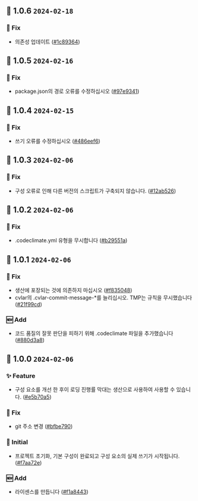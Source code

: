 ## 🎉 1.0.6 `2024-02-18`
### 🐛 Fix
- 의존성 업데이트 ([#1c89364](https://github.com/kwooshung/react-progressbar-wrapper/commit/1c893649299a166814cea4d942e17fb482b9c2f3))

## 🎉 1.0.5 `2024-02-16`
### 🐛 Fix
- package.json의 경로 오류를 수정하십시오 ([#97e9341](https://github.com/kwooshung/files/commit/97e934155ca5c58c8a54897885dd33705f607f23))

## 🎉 1.0.4 `2024-02-15`
### 🐛 Fix
- 쓰기 오류를 수정하십시오 ([#486eef6](https://github.com/kwooshung/files/commit/486eef6e5c4001a2b162cb6dbd9166a2c47b91cb))

## 🎉 1.0.3 `2024-02-06`
### 🐛 Fix
- 구성 오류로 인해 다른 버전의 스크립트가 구축되지 않습니다. ([#12ab526](https://github.com/kwooshung/files/commit/12ab526cb42551656f6fe74b1943097e6da692f4))

## 🎉 1.0.2 `2024-02-06`
### 🐛 Fix
- .codeclimate.yml 유형을 무시합니다 ([#b29551a](https://github.com/kwooshung/files/commit/b29551af41dff9b80e71dfa2340956a936285cc5))

## 🎉 1.0.1 `2024-02-06`
### 🐛 Fix
- 생산에 포장되는 것에 의존하지 마십시오 ([#f835048](https://github.com/kwooshung/files/commit/f835048f01d97bd61af4f9c2dbed503be15f0f7e))
- cvlar의 .cvlar-commit-message-*를 늘리십시오. TMP는 규칙을 무시했습니다 ([#21f99cd](https://github.com/kwooshung/files/commit/21f99cd742a1c747421f3105b9f28759db848ce9))
### 🆕 Add
- 코드 품질의 잘못 판단을 피하기 위해 .codeclimate 파일을 추가했습니다 ([#880d3a8](https://github.com/kwooshung/files/commit/880d3a813d12d0d0a0792f717319db1f808f4997))

## 🎉 1.0.0 `2024-02-06`
### ✨ Feature
- 구성 요소를 개선 한 후이 로딩 진행률 막대는 생산으로 사용하여 사용할 수 있습니다. ([#e5b70a5](https://github.com/kwooshung/files/commit/e5b70a5bb4c61964628829dc86628bebe0c00dc5))
### 🐛 Fix
- git 주소 변경 ([#bfbe790](https://github.com/kwooshung/files/commit/bfbe790f772046e63360912c290c819504c353dd))
### 🍻 Initial
- 프로젝트 초기화, 기본 구성이 완료되고 구성 요소의 실제 쓰기가 시작됩니다. ([#f7aa72e](https://github.com/kwooshung/files/commit/f7aa72ec18fa74956a55b81367d00f16034fe3f9))
### 🆕 Add
- 라이센스를 만듭니다 ([#f1a8443](https://github.com/kwooshung/files/commit/f1a844357c7101f3ab82716d16610c55e58b0ae1))